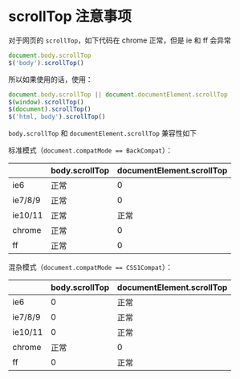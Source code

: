 # scrollTop 注意事项

对于网页的 `scrollTop`，如下代码在 chrome 正常，但是 ie 和 ff 会异常

```js 
document.body.scrollTop
$('body').scrollTop()
```

所以如果使用的话，使用：

```js
document.body.scrollTop || document.documentElement.scrollTop
$(window).scrollTop()
$(document).scrollTop()
$('html, body').scrollTop()
```

`body.scrollTop` 和 `documentElement.scrollTop` 兼容性如下

标准模式（`document.compatMode == BackCompat`）：

| | body.scrollTop | documentElement.scrollTop  |
| --- | --- | --- |
| ie6 | 正常 | 0 |
| ie7/8/9 | 正常 | 0 |
| ie10/11 |  正常 | 正常 |
| chrome | 正常 | 0 |
| ff | 正常 | 0 |

混杂模式（`document.compatMode == CSS1Compat`）：

| | body.scrollTop | documentElement.scrollTop  |
| --- | --- | --- |
| ie6 | 0 | 正常 |
| ie7/8/9 | 0 | 正常 |
| ie10/11 | 0 | 正常 |
| chrome | 正常 | 0 |
| ff | 0 | 正常 |
